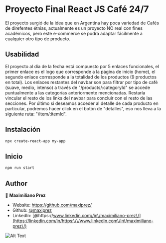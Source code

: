 # Proyecto Final React JS Café 24/7

El proyecto surgió de la idea que en Argentina hay poca variedad de Cafés de direfentes étnias, actualmente es un proyecto NO real con fines académicos,  pero este e-commerce se podrá adaptar fácilmente a cualquier otro tipo de producto.

## Usabilidad

El proyecto al día de la fecha está compuesto por 5 enlaces funcionales, el primer enlace es el logo que corresponde a la página de inicio (home), el segundo enlace corresponde a la totalidad de los productos (9 productos en total). Los enlaces restantes del navbar son para filtrar por tipo de café (suave, medio, intenso) a través de &#34;/products/:categoryId&#34; se accede puntualmente a  las categorías anteriormente mencionadas. Restaría vincular el resto de los links del navbar para concluir con el resto de las secciones.
Por último si deseamos acceder al detalle de cada producto en particular, podremos hacer click en el botón de "detalles", eso nos lleva a la siguiente ruta: "/item/:itemId".

## Instalación

```sh
npx create-react-app my-app
```

## Inicio

```sh
npm run start
```

## Author

👤 **Maximiliano Prez**

* Website: https://github.com/maxiprez/
* Github: [@maxiprez](https://github.com/maxiprez)
* LinkedIn: [@https:\/\/www.linkedin.com\/in\/maximiliano-prez\/](https://linkedin.com/in/https:\/\/www.linkedin.com\/in\/maximiliano-prez\/)

![Alt Text](https://media.giphy.com/media/dfG7vkyblqNL3AE3ZK/giphy.gif)